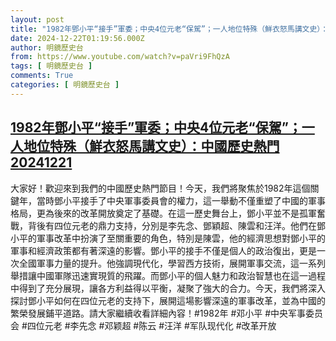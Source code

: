 ```yaml
---
layout: post
title: "1982年鄧小平“接手”軍委；中央4位元老“保駕”；一人地位特殊（鮮衣怒馬講文史）：中國歷史熱門20241221"
date: 2024-12-22T01:19:56.000Z
author: 明鏡歷史台
from: https://www.youtube.com/watch?v=paVri9FhQzA
tags: [ 明鏡歷史台 ]
comments: True
categories: [ 明鏡歷史台 ]
---
```

<!--1734830396000-->
[1982年鄧小平“接手”軍委；中央4位元老“保駕”；一人地位特殊（鮮衣怒馬講文史）：中國歷史熱門20241221](https://www.youtube.com/watch?v=paVri9FhQzA)
------

<div>
大家好！歡迎來到我們的中國歷史熱門節目！今天，我們將聚焦於1982年這個關鍵年，當時鄧小平接手了中央軍事委員會的權力，這一舉動不僅重塑了中國的軍事格局，更為後來的改革開放奠定了基礎。在這一歷史舞台上，鄧小平並不是孤軍奮戰，背後有四位元老的鼎力支持，分別是李先念、鄧穎超、陳雲和汪洋。他們在鄧小平的軍事改革中扮演了至關重要的角色，特別是陳雲，他的經濟思想對鄧小平的軍事和經濟政策都有著深遠的影響。鄧小平的接手不僅是個人的政治復出，更是一次全國軍事力量的提升。他強調現代化，學習西方技術，展開軍事交流，這一系列舉措讓中國軍隊迅速實現質的飛躍。而鄧小平的個人魅力和政治智慧也在這一過程中得到了充分展現，讓各方利益得以平衡，凝聚了強大的合力。今天，我們將深入探討鄧小平如何在四位元老的支持下，展開這場影響深遠的軍事改革，並為中國的繁榮發展鋪平道路。請大家繼續收看詳細內容！#1982年 #邓小平 #中央军事委员会 #四位元老 #李先念 #邓颖超 #陈云 #汪洋 #军队现代化 #改革开放
</div>
